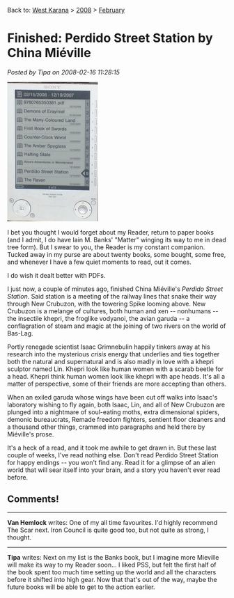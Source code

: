 Back to: [West Karana](/posts/westkarana.md) > [2008](/posts/2008/westkarana.md) > [February](./westkarana.md)
# Finished: Perdido Street Station by China Miéville

*Posted by Tipa on 2008-02-16 11:28:15*

![stp60957.JPG](../../../uploads/2008/02/stp60957.JPG)

I bet you thought I would forget about my Reader, return to paper books (and I admit, I do have Iain M. Banks' "Matter" winging its way to me in dead tree form). But I swear to you, the Reader is my constant companion. Tucked away in my purse are about twenty books, some bought, some free, and whenever I have a few quiet moments to read, out it comes.

I do wish it dealt better with PDFs.

I just now, a couple of minutes ago, finished China Miéville's *Perdido Street Station*. Said station is a meeting of the railway lines that snake their way through New Crubuzon, with the towering Spike looming above. New Crubuzon is a melange of cultures, both human and xen -- nonhumans -- the insectile khepri, the froglike vodyanoi, the avian garuda -- a conflagration of steam and magic at the joining of two rivers on the world of Bas-Lag.

Portly renegade scientist Isaac Grimnebulin happily tinkers away at his research into the mysterious *crisis* energy that underlies and ties together both the natural and supernatural and is also madly in love with a khepri sculptor named Lin. Khepri look like human women with a scarab beetle for a head. Khepri think human women look like khepri with ape heads. It's all a matter of perspective, some of their friends are more accepting than others.

When an exiled garuda whose wings have been cut off walks into Isaac's laboratory wishing to fly again, both Isaac, Lin, and all of New Crubuzon are plunged into a nightmare of soul-eating moths, extra dimensional spiders, demonic bureaucrats, Remade freedom fighters, sentient floor cleaners and a thousand other things, crammed into paragraphs and held there by Miéville's prose.

It's a heck of a read, and it took me awhile to get drawn in. But these last couple of weeks, I've read nothing else. Don't read Perdido Street Station for happy endings -- you won't find any. Read it for a glimpse of an alien world that will sear itself into your brain, and a story you haven't ever read before.

## Comments!

---

**Van Hemlock** writes: One of my all time favourites. I'd highly recommend The Scar next. Iron Council is quite good too, but not quite as strong, I thought.

---

**Tipa** writes: Next on my list is the Banks book, but I imagine more Mieville will make its way to my Reader soon... I liked PSS, but felt the first half of the book spent too much time setting up the world and all the characters before it shifted into high gear. Now that that's out of the way, maybe the future books will be able to get to the action earlier.

